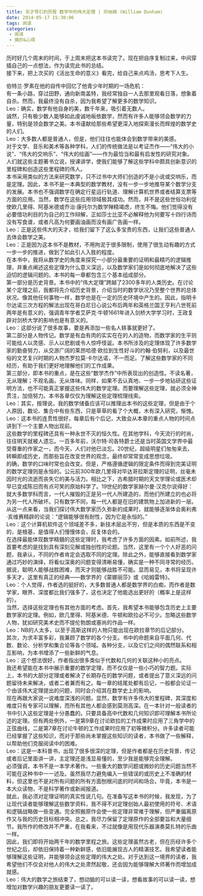 ```yaml
---
title: 天才导引的历程 数学中的伟大定理 | 邓纳姆 (William Dunham)
date: 2014-05-17 15:30:06
tags: 阅读
categories: 
 - 阅读
 - 摘抄&心得
---
```

历时好几个周末的时间，于上周末把这本书读完了。现在把自序复制过来，中间穿插自己的一点想法，作为读完此书的总结。  
接下来，把上次买的《活出生命的意义》看完，给自己来点鸡汤，思考下人生。

伯特兰·罗素在他的自传中回忆了他青少年时期的一场危机：  
有一条小路，穿过田野，通向新南盖特，我经常独自一人去那里观看日落，想象着自杀。然而，我最终没有自杀，因为我希望了解更多的数学知识。  
Leo：确实，数学有他自身的美，数千年来，吸引着无数人。  
诚然，只有极少数人能够如此虔诚地皈依数学，然而有许多人能够领会数学的力量，特别是领会数学之美。本书谨献给那些希望更深入地探索漫长而辉煌的数学史的人们。  
Leo：大多数人都是普通人，但是，他们往往也能体会到数学带来的美感。  
对于文学、音乐和美术等各种学科，人们的传统做法是以考证杰作——“伟大的小说”、“伟大的交响乐”、“伟大的绘画”——作为最恰当和最有启发性的研究对象。人们就这些主题著书立说，授课讲学，使我们能够了解这些学科中颇具创新意识的里程碑和创造这些里程碑的伟人。  
本书采用类似的方法来研究数学，只不过书中大师们创造的不是小说或交响乐，而是定理。因此，本书不是一本典型的数学教材，没有一步一步地推导某个数学分支的发展。本书也不强调数学在确定行星运行轨道、理解计算机世界或者结算支票等方面的应用。当然，数学在这些应用领域极其成功。然而，并不是这些世俗功利促使欧几里得、阿基米德或乔治·康托尔为数学殚精竭虑，终生不悔。他们觉得没有必要借功利目的为自己的工作辩解，正如莎士比亚不必解释他为何要写十四行诗而没有写食谱，或者凡高为何要画油画而没有画广告画一样。  
Leo：正是这些伟大的天才，给我们留下了这么多宝贵的东西，让我们这些普通人去体会数学之美。  
Leo：正是因为这本书不是教材，不用拘泥于很多限制，使用了很生动有趣的方式一步一步的推进，做到了如此引人入胜的程度。  
在本书中，我将从数学史的角度来探究一小部分最重要的证明和最精巧的逻辑推理，并重点阐述这些定理为什么意义深远，以及数学家们是如何彻底地解决了这些迫切的逻辑问题的。本书的每一章都包含三个基本组成部分。  
第一部分是历史背景。本书中的“伟大定理”跨越了2300多年的人类历史。在讨论某个定理之前，我都将先介绍历史背景，介绍当时的数学状况乃至整个世界的总体状况。像其他任何事物一样，数学也是在一定的历史环境中产生的。因此，指明卡尔达诺三次方程的解法出现在哥白尼日心说公布后两年和英格兰国王亨利八世死前两年是有意义的，强调青年学者艾萨克·牛顿1661年进入剑桥大学学习时，王政复辟对剑桥大学的影响也是有意义的。  
Leo：这部分说了很多故事，要是再添加一些名人轶事就更好了。  
第二部分是人物传记。数学是有血有肉的实实在在的人的造物，而数学家的生平则可能给人以灵感、示人以悲剧或令人惊呼怪诞。本书所涉及的定理体现了许多数学家的勤奋努力，从交游广阔的莱昂哈德·欧拉到生性好斗的约翰·伯努利，以及最世俗的文艺复兴时期的人物杰罗拉莫·卡尔达诺，不一而足。了解这些数学家的不同经历，有助于我们更好地理解他们的工作成果。  
第三部分，即本书的重点，是在这些“数学杰作”中所表现出的创造性。不读名著，无从理解；不观名画，无从体味。同样，如果不去认真地、一步一步地钻研这些证明方法，也不可能真正掌握这些伟大的数学定理。而要理解这些定理，就必须全神贯注，加倍努力。本书各章仅仅为理解这些定理梳理线索。  
Leo：其实，按理说，我的数学储备应该可以推理出本书的这些定理，但是由于个人原因，数论、集合中有些东西，只是草草的看了个大概，木有深入研究，惭愧。  
Leo：这本书的连贯性很好，每章后有个后记，大致会从本章的重点人物的时间点讲到下一个主要人物出现前。  
这些数学的里程碑还具有一种永世不灭的恒久性。在其他学科，今天流行的时尚，往往明天就被人遗忘。一百多年前，沃尔特·司各特爵士还是当时英国文学界中最受尊重的作家之一，而今天，人们对他已淡忘。20世纪，超级明星们匆匆来去，转瞬即成历史，而那些旨在改变世界的观念，最终却常常变成思想垃圾。  
的确，数学的口味时常也会改变。但是，严格遵循逻辑的限定条件而得到完美证明的数学定理则是永恒的。公元前300年欧几里得对毕达哥拉斯定理的证明，丝毫未因时光的流逝而丧失它的美与活力。相比之下，古希腊时期的天文学理论或医术却早已变成陈旧而有点可笑的原始科学了。19世纪的数学家赫尔曼·汉克尔说得好：  
就大多数学科而言，一代人摧毁的正是另一代人所建造的，而他们所建立的也必将为另一代人所破坏。只有数学不同，每一代人都是在旧的建筑物上加进新的一层。  
从这一点来看，当我们探讨伟大数学家历久弥新的成果时，就能够逐渐体会奥利弗·亥维赛精辟的论说：“逻辑能够很有耐性，因为它是永恒的。”  
Leo：这个计算机软件这个领域差不多，新技术层出不穷，但是本质的东西是不变的，是根基，是值得人们慢慢体会，反复体会的。  
在选择最能体现数学精髓的这些定理时，我考虑了许多方面的因素。如前所述，我首要考虑的是找到具有深刻见解或独创性的论题。当然，这里有一个个人好恶的问题，我承认，不同的作者肯定会选取不同的定理。除此之外，能够直接看到数学家通过巧妙的演绎，将看似深奥的问题变得清晰易懂，确实是一种不同寻常的经历。据说，聪明人能够战胜困难，而天才则能够战胜不可能。显而易见，本书将呈现许多天才。这里有真正的经典——数学界的《蒙娜丽莎》或《哈姆雷特》。  
Leo：个人觉得，作者选的挺好的，大多数普通人都是数学界的白痴，而作者是数学家，眼界、深度都比我们强多了，这也决定了他能选出更好的（概率上是这样的）。  
当然，选择这些定理也有其他方面的考虑。首先，我希望本书能够包含历史上主要数学家的定理。例如，欧几里得、阿基米德、牛顿和欧拉必不可少。忽略这些数学人物，犹如研究美术史而不提伦勃朗或塞尚的作品一样。  
Leo：NB的人太多，以至于高斯这样的人物只能出现在欧拉章节的后记部分。  
其次，为求丰富多彩，我兼顾了数学的各个分支。书中的命题来自平面几何、代数、数论、分析学和集合论等各个领域。各种分支，以及它们之间的偶然联系和相互影响，为本书增添了一些新鲜的气息。  
Leo：这个想法很好，作者指出很多类似于代数和几何的关联这种小的亮点。  
我还希望能在本书中展示重要的数学定理，而不仅仅是一些小巧的智力题。实际上，本书的大部分定理或者解决了长期存在的数学问题，或者提出了意义深远的问题留待未来解决，或者二者兼而有之。每一章的结尾处都有后记，一般都会论证一个由该伟大定理提出的问题，同时会介绍其在数学史上的影响。  
现在再跟大家说一说难度深浅的问题。显然，数学有许多伟大的里程碑，其深度和难度只有专家可以理解，而所有其他人都会感到莫测高深。在一本针对一般读者的书中引入这些定理是十分愚蠢的。只要具备高中代数和几何知识即可理解本书所论述的定理。但有两处例外，一是第9章在讨论欧拉的工作成果时应用了三角学中的正弦曲线，二是第7章在讨论牛顿的工作成果时应用了初等微积分。许多读者可能已经掌握了这些知识，而对于那些尚未掌握这些知识的读者，本书做了一些解释，以帮助他们克服阅读中的困难。  
Leo：这是一本科普书，出现了很多很深的定理，但是作者都是在历史背景、传记或者后记里面讲一讲，主定理还是浅显易懂的，至少我是能够完全理解。  
必须强调，本书不是一本学术著作。一些重大的数学问题或微妙的历史问题当然不可能在这种书中一一述及。虽然我尽力避免编入一些错误的或历史上不准确的材料，但这里也不是对所有问题的所有方面刨根问底的时间和场合。毕竟，本书是一本大众读物，不是科学著作或新闻报道。  
就此，我必须对定理证明的真实性说几句。在准备写这本书的时候，我发现，为了让现代读者能够理解这些数学资料，我不得不对定理创始人最初使用的符号、术语和逻辑战略做一些变通。完全照搬原作会使一些定理非常难于理解，但严重偏离原作又与我的历史目标相冲突。总之，我尽力保留了定理原作的全部要旨和大量细节。我所作的修改并不严重，在我看来，不过就像是用现代乐器演奏莫扎特的乐曲一样。  
因此，我们即将开始两千年的数学里程之旅。这些定理虽然古老，但在历经许多个世纪之后，却依旧保持着一种新鲜感，依旧能展现古人的精湛技艺。我希望读者能够理解这些证明，并能够领会这些定理的伟大之处。对于达到这一境界的读者，我希望他们不仅会对他人的伟大之处肃然起敬，还会因为能够理解大师著作而增加成就感。  
Leo：伟大的数学之旅结束了，想动脑的可以读一读，想看故事的可以读一读，想增加对数学兴趣的朋友更要读一读了。